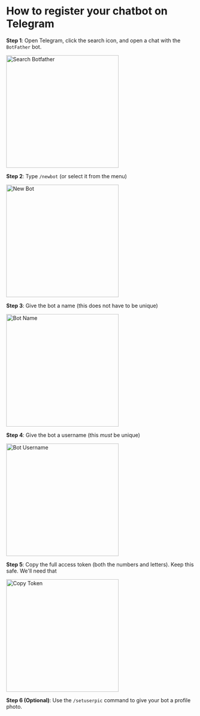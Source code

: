 # How to register your chatbot on Telegram

**Step 1**: Open Telegram, click the search icon, and open a chat with the `BotFather` bot.

<img src="/docs/img/search-botfather.png" alt="Search Botfather" width="300"> 

**Step 2**: Type `/newbot` (or select it from the menu)

<img src="/docs/img/newbot.png" alt="New Bot" width="300"> 

**Step 3**: Give the bot a name (this does not have to be unique)

<img src="/docs/img/bot-name.png" alt="Bot Name" width="300"> 

**Step 4**: Give the bot a username (this *must* be unique)

<img src="/docs/img/bot-username.png" alt="Bot Username" width="300"> 

**Step 5**: Copy the full access token (both the numbers and letters). Keep this safe. We'll need that

<img src="/docs/img/copy-token.png" alt="Copy Token" width="300"> 

**Step 6 (Optional)**: Use the `/setuserpic` command to give your bot a profile photo.
